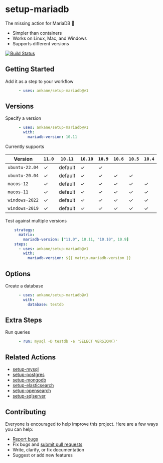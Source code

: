 # setup-mariadb

The missing action for MariaDB :tada:

- Simpler than containers
- Works on Linux, Mac, and Windows
- Supports different versions

[![Build Status](https://github.com/ankane/setup-mariadb/workflows/build/badge.svg?branch=v1)](https://github.com/ankane/setup-mariadb/actions)

## Getting Started

Add it as a step to your workflow

```yml
      - uses: ankane/setup-mariadb@v1
```

## Versions

Specify a version

```yml
      - uses: ankane/setup-mariadb@v1
        with:
          mariadb-version: 10.11
```

Currently supports

Version | `11.0` | `10.11` | `10.10` | `10.9` | `10.6` | `10.5` | `10.4`
--- | --- | --- | --- | --- | --- | --- | ---
`ubuntu-22.04` | ✓ | default | ✓ | ✓ | | |
`ubuntu-20.04` | ✓ | default | ✓ | ✓ | ✓ | ✓ |
`macos-12` | ✓ | default | ✓ | ✓ | ✓ | ✓ | ✓ | ✓
`macos-11` | ✓ | default | ✓ | ✓ | ✓ | ✓ | ✓ | ✓
`windows-2022` | ✓ | default | ✓ | ✓ | ✓ | ✓ | ✓
`windows-2019` | ✓ | default | ✓ | ✓ | ✓ | ✓ | ✓

Test against multiple versions

```yml
    strategy:
      matrix:
        mariadb-version: ["11.0", 10.11, "10.10", 10.9]
    steps:
      - uses: ankane/setup-mariadb@v1
        with:
          mariadb-version: ${{ matrix.mariadb-version }}
```

## Options

Create a database

```yml
      - uses: ankane/setup-mariadb@v1
        with:
          database: testdb
```

## Extra Steps

Run queries

```yml
      - run: mysql -D testdb -e 'SELECT VERSION()'
```

## Related Actions

- [setup-mysql](https://github.com/ankane/setup-mysql)
- [setup-postgres](https://github.com/ankane/setup-postgres)
- [setup-mongodb](https://github.com/ankane/setup-mongodb)
- [setup-elasticsearch](https://github.com/ankane/setup-elasticsearch)
- [setup-opensearch](https://github.com/ankane/setup-opensearch)
- [setup-sqlserver](https://github.com/ankane/setup-sqlserver)

## Contributing

Everyone is encouraged to help improve this project. Here are a few ways you can help:

- [Report bugs](https://github.com/ankane/setup-mariadb/issues)
- Fix bugs and [submit pull requests](https://github.com/ankane/setup-mariadb/pulls)
- Write, clarify, or fix documentation
- Suggest or add new features
